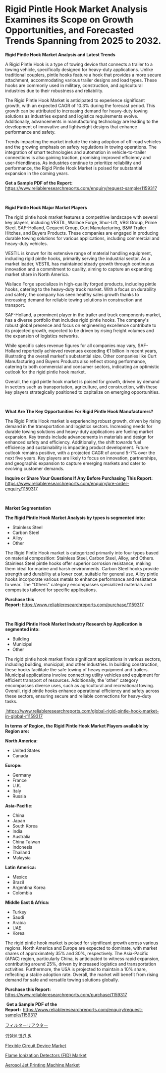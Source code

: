 <p><h1>Rigid Pintle Hook Market Analysis Examines its Scope on Growth Opportunities, and Forecasted Trends Spanning from 2025 to 2032.</h1></p><p><strong>Rigid Pintle Hook Market Analysis and Latest Trends</strong></p>
<p><p>A Rigid Pintle Hook is a type of towing device that connects a trailer to a towing vehicle, specifically designed for heavy-duty applications. Unlike traditional couplers, pintle hooks feature a hook that provides a more secure attachment, accommodating various trailer designs and load types. These hooks are commonly used in military, construction, and agricultural industries due to their robustness and reliability.</p><p>The Rigid Pintle Hook Market is anticipated to experience significant growth, with an expected CAGR of 10.3% during the forecast period. This growth can be attributed to increasing demand for heavy-duty towing solutions as industries expand and logistics requirements evolve. Additionally, advancements in manufacturing technology are leading to the development of innovative and lightweight designs that enhance performance and safety.</p><p>Trends impacting the market include the rising adoption of off-road vehicles and the growing emphasis on safety regulations in towing operations. The integration of smart technologies and automation in vehicle-to-trailer connections is also gaining traction, promising improved efficiency and user-friendliness. As industries continue to prioritize reliability and performance, the Rigid Pintle Hook Market is poised for substantial expansion in the coming years.</p></p>
<p><strong>Get a Sample PDF of the Report:&nbsp;</strong> <a href="https://www.reliableresearchreports.com/enquiry/request-sample/1159317?utm_campaign=38&utm_medium=2&utm_source=Github&utm_content=ia&utm_term=22032025&utm_id=rigid-pintle-hook">https://www.reliableresearchreports.com/enquiry/request-sample/1159317</a></p>
<p>&nbsp;</p>
<p><strong>Rigid Pintle Hook Major Market Players</strong></p>
<p><p>The rigid pintle hook market features a competitive landscape with several key players, including VESTIL, Wallace Forge, Shur-Lift, VBG Group, Prime Steel, SAF-Holland, Cequent Group, Curt Manufacturing, B&W Trailer Hitches, and Buyers Products. These companies are engaged in producing durable towing solutions for various applications, including commercial and heavy-duty vehicles.</p><p>VESTIL is known for its extensive range of material handling equipment, including rigid pintle hooks, primarily serving the industrial sector. As a market leader, VESTIL has maintained steady growth through continuous innovation and a commitment to quality, aiming to capture an expanding market share in North America.</p><p>Wallace Forge specializes in high-quality forged products, including pintle hooks, catering to the heavy-duty truck market. With a focus on durability and safety, the company has seen healthy sales growth thanks to increasing demand for reliable towing solutions in construction and transport.</p><p>SAF-Holland, a prominent player in the trailer and truck components market, has a diverse portfolio that includes rigid pintle hooks. The company's robust global presence and focus on engineering excellence contribute to its projected growth, expected to be driven by rising freight volumes and the expansion of logistics networks.</p><p>While specific sales revenue figures for all companies may vary, SAF-Holland reportedly achieved revenues exceeding €1 billion in recent years, illustrating the overall market's substantial size. Other companies like Curt Manufacturing and Buyers Products also reflect strong performance, catering to both commercial and consumer sectors, indicating an optimistic outlook for the rigid pintle hook market.</p><p>Overall, the rigid pintle hook market is poised for growth, driven by demand in sectors such as transportation, agriculture, and construction, with these key players strategically positioned to capitalize on emerging opportunities.</p></p>
<p>&nbsp;</p>
<p><strong>What Are The Key Opportunities For Rigid Pintle Hook Manufacturers?</strong></p>
<p><p>The Rigid Pintle Hook market is experiencing robust growth, driven by rising demand in the transportation and logistics sectors. Increasing needs for durable towing solutions and heavy-duty applications are fueling market expansion. Key trends include advancements in materials and design for enhanced safety and efficiency. Additionally, the shift towards fuel efficiency and sustainability is impacting product development. Future outlook remains positive, with a projected CAGR of around 5-7% over the next five years. Key players are likely to focus on innovation, partnerships, and geographic expansion to capture emerging markets and cater to evolving customer demands.</p></p>
<p><strong>Inquire or Share Your Questions If Any Before Purchasing This Report:</strong> <a href="https://www.reliableresearchreports.com/enquiry/pre-order-enquiry/1159317?utm_campaign=38&utm_medium=2&utm_source=Github&utm_content=ia&utm_term=22032025&utm_id=rigid-pintle-hook">https://www.reliableresearchreports.com/enquiry/pre-order-enquiry/1159317</a></p>
<p>&nbsp;</p>
<p><strong>Market Segmentation</strong></p>
<p><strong>The Rigid Pintle Hook Market Analysis by types is segmented into:</strong></p>
<p><ul><li>Stainless Steel</li><li>Carbon Steel</li><li>Alloy</li><li>Other</li></ul></p>
<p><p>The Rigid Pintle Hook market is categorized primarily into four types based on material composition: Stainless Steel, Carbon Steel, Alloy, and Others. Stainless Steel pintle hooks offer superior corrosion resistance, making them ideal for marine and harsh environments. Carbon Steel hooks provide strength and durability at a lower cost, suitable for general use. Alloy pintle hooks incorporate various metals to enhance performance and resistance to wear. The "Others" category encompasses specialized materials and composites tailored for specific applications. </p></p>
<p><strong>Purchase this Report:&nbsp;</strong><a href="https://www.reliableresearchreports.com/purchase/1159317?utm_campaign=38&utm_medium=2&utm_source=Github&utm_content=ia&utm_term=22032025&utm_id=rigid-pintle-hook">https://www.reliableresearchreports.com/purchase/1159317</a></p>
<p>&nbsp;</p>
<p><strong>The Rigid Pintle Hook Market Industry Research by Application is segmented into:</strong></p>
<p><ul><li>Building</li><li>Municipal</li><li>Other</li></ul></p>
<p><p>The rigid pintle hook market finds significant applications in various sectors, including building, municipal, and other industries. In building construction, these hooks facilitate the safe towing of heavy equipment and trailers. Municipal applications involve connecting utility vehicles and equipment for efficient transport of resources. Additionally, the 'other' category encompasses diverse uses, such as agricultural and recreational towing. Overall, rigid pintle hooks enhance operational efficiency and safety across these sectors, ensuring secure and reliable connections for heavy-duty tasks.</p></p>
<p><a href="https://www.reliableresearchreports.com/global-rigid-pintle-hook-market-in-global-r1159317?utm_campaign=38&utm_medium=2&utm_source=Github&utm_content=ia&utm_term=22032025&utm_id=rigid-pintle-hook">&nbsp;https://www.reliableresearchreports.com/global-rigid-pintle-hook-market-in-global-r1159317</a></p>
<p><strong>In terms of Region, the Rigid Pintle Hook Market Players available by Region are:</strong></p>
<p>
    <p> <strong> North America: </strong>
        <ul>
            <li>United States</li>
            <li>Canada</li>
        </ul>
        </p> 
    <p> <strong> Europe: </strong>
        <ul>
            <li>Germany</li>
            <li>France</li>
            <li>U.K.</li>
            <li>Italy</li>
            <li>Russia</li>
        </ul>
        </p> 
    <p> <strong> Asia-Pacific: </strong>
        <ul>
            <li>China</li>
            <li>Japan</li>
            <li>South Korea</li>
            <li>India</li>
            <li>Australia</li>
            <li>China Taiwan</li>
            <li>Indonesia</li>
            <li>Thailand</li>
            <li>Malaysia</li>
        </ul>
        </p> 
    <p> <strong> Latin America: </strong>
        <ul>
            <li>Mexico</li>
            <li>Brazil</li>
            <li>Argentina Korea</li>
            <li>Colombia</li>
        </ul>
        </p> 
    <p> <strong> Middle East & Africa: </strong>
        <ul>
            <li>Turkey</li>
            <li>Saudi</li>
            <li>Arabia</li>
            <li>UAE</li>
            <li>Korea</li>
        </ul>
    </p>
    </p>
<p><p>The rigid pintle hook market is poised for significant growth across various regions. North America and Europe are expected to dominate, with market shares of approximately 35% and 30%, respectively. The Asia-Pacific (APAC) region, particularly China, is anticipated to witness rapid expansion, contributing around 25%, driven by increased logistics and transportation activities. Furthermore, the USA is projected to maintain a 10% share, reflecting a stable adoption rate. Overall, the market will benefit from rising demand for safe and versatile towing solutions globally.</p></p>
<p><strong>Purchase this Report: </strong><a href="https://www.reliableresearchreports.com/purchase/1159317?utm_campaign=38&utm_medium=2&utm_source=Github&utm_content=ia&utm_term=22032025&utm_id=rigid-pintle-hook">https://www.reliableresearchreports.com/purchase/1159317</a></p>
<p>&nbsp;<strong>Get a Sample PDF of the Report:&nbsp;&nbsp;</strong><a href="https://www.reliableresearchreports.com/enquiry/request-sample/1159317?utm_campaign=38&utm_medium=2&utm_source=Github&utm_content=ia&utm_term=22032025&utm_id=rigid-pintle-hook">https://www.reliableresearchreports.com/enquiry/request-sample/1159317</a></p>
<p><strong></strong></p>
<p><p><a href="https://github.com/mohamedbakry57/Market-Research-Report-List-7/blob/main/874210548030.md?utm_campaign=38&utm_medium=2&utm_source=Github&utm_content=ia&utm_term=22032025&utm_id=rigid-pintle-hook">フィルターリアクター</a></p><p><a href="https://github.com/laholand/Market-Research-Report-List-7/blob/main/255066848214.md?utm_campaign=38&utm_medium=2&utm_source=Github&utm_content=ia&utm_term=22032025&utm_id=rigid-pintle-hook">껍질을 벗긴 밀</a></p><p><a href="https://github.com/akitamegge65/Market-Research-Report-List-1/blob/main/flexible-circuit-device-market.md?utm_campaign=38&utm_medium=2&utm_source=Github&utm_content=ia&utm_term=22032025&utm_id=rigid-pintle-hook">Flexible Circuit Device Market</a></p><p><a href="https://github.com/widlerumland/Market-Research-Report-List-1/blob/main/flame-ionization-detectors-fid-market.md?utm_campaign=38&utm_medium=2&utm_source=Github&utm_content=ia&utm_term=22032025&utm_id=rigid-pintle-hook">Flame Ionization Detectors (FID) Market</a></p><p><a href="https://github.com/gummaarmel83/Market-Research-Report-List-1/blob/main/aerosol-jet-printing-machine-market.md?utm_campaign=38&utm_medium=2&utm_source=Github&utm_content=ia&utm_term=22032025&utm_id=rigid-pintle-hook">Aerosol Jet Printing Machine Market</a></p></p>